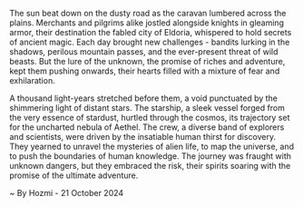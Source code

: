 
The sun beat down on the dusty road as the caravan lumbered across the plains. Merchants and pilgrims alike jostled alongside knights in gleaming armor, their destination the fabled city of Eldoria, whispered to hold secrets of ancient magic.  Each day brought new challenges - bandits lurking in the shadows, perilous mountain passes, and the ever-present threat of wild beasts. But the lure of the unknown, the promise of riches and adventure, kept them pushing onwards, their hearts filled with a mixture of fear and exhilaration. 

A thousand light-years stretched before them, a void punctuated by the shimmering light of distant stars. The starship, a sleek vessel forged from the very essence of stardust, hurtled through the cosmos, its trajectory set for the uncharted nebula of Aethel.  The crew, a diverse band of explorers and scientists, were driven by the insatiable human thirst for discovery. They yearned to unravel the mysteries of alien life, to map the universe, and to push the boundaries of human knowledge. The journey was fraught with unknown dangers, but they embraced the risk, their spirits soaring with the promise of the ultimate adventure. 

~ By Hozmi - 21 October 2024
